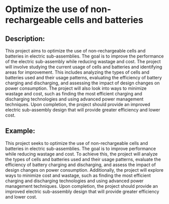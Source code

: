 # Optimize the use of non-rechargeable cells and batteries

## Description:
This project aims to optimize the use of non-rechargeable cells and batteries in electric sub-assemblies. The goal is to improve the performance of the electric sub-assembly while reducing wastage and cost. The project will involve studying the current usage of cells and batteries and identifying areas for improvement. This includes analyzing the types of cells and batteries used and their usage patterns, evaluating the efficiency of battery charging and discharging, and assessing the impact of design changes on power consumption. The project will also look into ways to minimize wastage and cost, such as finding the most efficient charging and discharging technologies and using advanced power management techniques. Upon completion, the project should provide an improved electric sub-assembly design that will provide greater efficiency and lower cost.

## Example:
This project seeks to optimize the use of non-rechargeable cells and batteries in electric sub-assemblies. The goal is to improve performance while reducing wastage and cost. To achieve this, the project will analyze the types of cells and batteries used and their usage patterns, evaluate the efficiency of battery charging and discharging, and assess the impact of design changes on power consumption. Additionally, the project will explore ways to minimize cost and wastage, such as finding the most efficient charging and discharging technologies and using advanced power management techniques. Upon completion, the project should provide an improved electric sub-assembly design that will provide greater efficiency and lower cost.
